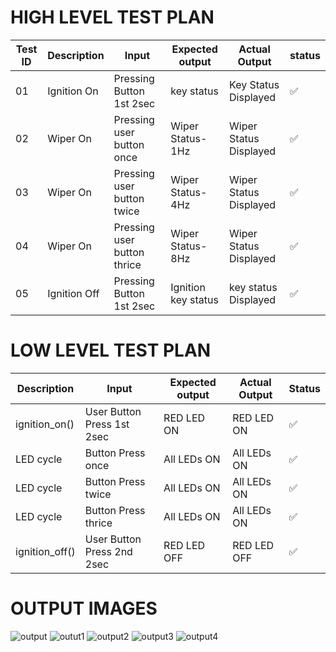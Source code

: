 # HIGH LEVEL TEST PLAN 
 
<html> 
<body> 
<!--StartFragment--> 
 
Test ID | Description | Input | Expected output | Actual Output | status 
-- | -- | -- | -- | -- | -- 
01 | Ignition On |  Pressing Button 1st 2sec  | key status | Key Status Displayed |✅ 
02 | Wiper On | Pressing user button once | Wiper Status-1Hz | Wiper Status Displayed |✅ 
03 | Wiper On | Pressing user button twice | Wiper Status-4Hz | Wiper Status Displayed |✅ 
04 | Wiper On | Pressing user button thrice | Wiper Status-8Hz | Wiper Status Displayed |✅ 
05 | Ignition Off | Pressing Button 1st 2sec  | Ignition key status | key status Displayed |✅ 
 
<!--EndFragment--> 
</body> 
</html> 
 
 
# LOW LEVEL TEST PLAN 
 
<html> 
<body> 
<!--StartFragment--> 
 
Description | Input | Expected output | Actual Output | Status 
-- | -- | -- | -- | --  
ignition_on() | User Button Press 1st 2sec | RED LED ON | RED LED ON | ✅ 
LED cycle | Button Press once | All LEDs ON | All LEDs ON | ✅ 
LED cycle | Button Press twice | All LEDs ON | All LEDs ON | ✅ 
LED cycle | Button Press thrice | All LEDs ON | All LEDs ON | ✅ 
ignition_off() | User Button Press 2nd 2sec | RED LED OFF | RED LED OFF | ✅ 
 
<!--EndFragment--> 
</body> 
</html>


# **OUTPUT IMAGES**

![output](https://user-images.githubusercontent.com/101082480/168464377-a2113289-8dda-4e06-ae8a-93c325133939.jpeg)
![outut1](https://user-images.githubusercontent.com/101082480/168464437-059a25b4-ea91-49ed-a6ee-bc3a20757a14.jpeg)
![output2](https://user-images.githubusercontent.com/101082480/168464453-e3ce514c-edac-4d72-a1f5-ecb4dcdcc121.jpeg)
![output3](https://user-images.githubusercontent.com/101082480/168464465-0b019efa-240c-43c1-87cd-be75325cba53.jpeg)
![output4](https://user-images.githubusercontent.com/101082480/168464477-60cc141c-b56d-4c68-9e7b-22b811edef65.jpeg)
